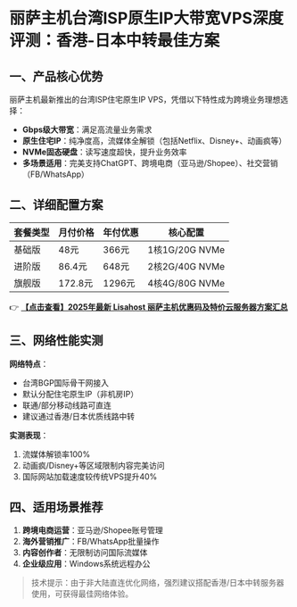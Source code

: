 # 丽萨主机台湾ISP原生IP大带宽VPS深度评测：香港-日本中转最佳方案

## 一、产品核心优势
丽萨主机最新推出的台湾ISP住宅原生IP VPS，凭借以下特性成为跨境业务理想选择：
- **Gbps级大带宽**：满足高流量业务需求
- **原生住宅IP**：纯净度高，流媒体全解锁（包括Netflix、Disney+、动画疯等）
- **NVMe固态硬盘**：读写速度超快，提升业务效率
- **多场景适用**：完美支持ChatGPT、跨境电商（亚马逊/Shopee）、社交营销（FB/WhatsApp）

## 二、详细配置方案
| 套餐类型 | 月付价格 | 年付优惠 | 核心配置 |
|---------|---------|---------|---------|
| 基础版 | 48元 | 366元 | 1核1G/20G NVMe |
| 进阶版 | 86.4元 | 648元 | 2核2G/40G NVMe |
| 旗舰版 | 172.8元 | 1296元 | 4核4G/80G NVMe |

👉 **[【点击查看】2025年最新 Lisahost 丽萨主机优惠码及特价云服务器方案汇总](https://bit.ly/lisazhuji)**

## 三、网络性能实测
**网络特点**：
- 台湾BGP国际骨干网接入
- 默认分配住宅原生IP（非机房IP）
- 联通/部分移动线路可直连
- 建议通过香港/日本优质线路中转

**实测表现**：
1. 流媒体解锁率100%
2. 动画疯/Disney+等区域限制内容完美访问
3. 国际网站加载速度较传统VPS提升40%

## 四、适用场景推荐
1. **跨境电商运营**：亚马逊/Shopee账号管理
2. **海外营销推广**：FB/WhatsApp批量操作
3. **内容创作者**：无限制访问国际流媒体
4. **企业级应用**：Windows系统远程办公

> 技术提示：由于非大陆直连优化网络，强烈建议搭配香港/日本中转服务器使用，可获得最佳网络体验。